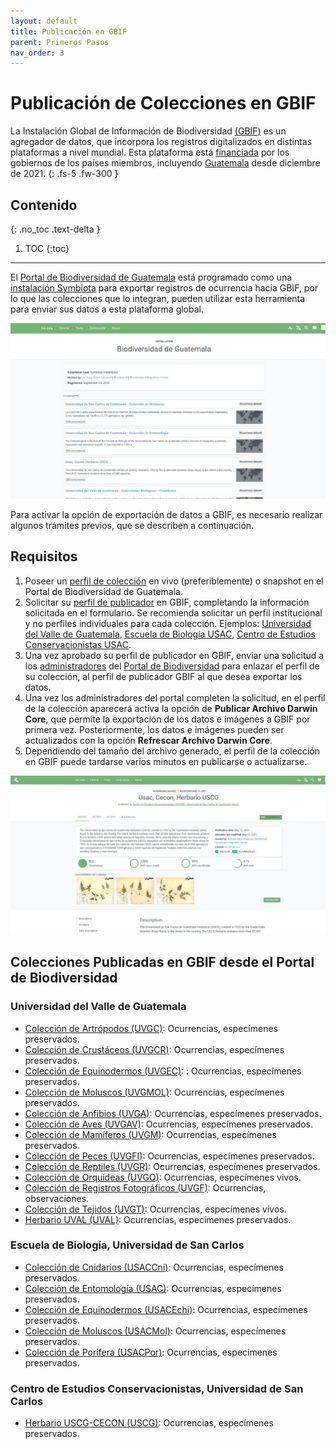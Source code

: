```yaml
---
layout: default
title: Publicación en GBIF
parent: Primeros Pasos 
nav_order: 3
---
```



# Publicación de Colecciones en GBIF
La Instalación Global de Información de Biodiversidad [(GBIF)](https://gbif.org) es un agregador de datos, que incorpora los registros digitalizados en distintas plataformas a nivel mundial. Esta plataforma está [financiada](https://www.gbif.org/what-is-gbif) por los gobiernos de los países miembros, incluyendo [Guatemala](https://www.gbif.org/country/GT/summary) desde diciembre de 2021.
{: .fs-5 .fw-300 }

## Contenido
{: .no_toc .text-delta }

1. TOC
{:toc}

---

El [Portal de Biodiversidad de Guatemala](https://biodiversidad.gt) está programado como una [instalación Symbiota](https://www.gbif.org/installation/81a4adb0-0d86-420e-8b5e-7583985d1b6f) para exportar registros de ocurrencia hacia GBIF, por lo que las colecciones que lo integran, pueden utilizar esta herramienta para enviar sus datos a esta plataforma global. 

<img src="https://github.com/GuatemalaPortal/guatemalaportal.github.io/blob/main/static/portal/GBIFINSTA.jpg?raw=true" alt="Instalación GBIF">

Para activar la opción de exportación de datos a GBIF, es necesario realizar algunos trámites previos, que se describen a continuación.

## Requisitos 

1. Poseer un [perfil de colección](https://guatemalaportal.github.io/docs/colecciones/perfiles/) en vivo (preferiblemente) o snapshot en el Portal de Biodiversidad de Guatemala.
2. Solicitar su [perfil de publicador](https://www.gbif.org/es/become-a-publisher) en GBIF, completando la información solicitada en el formulario. Se recomienda solicitar un perfil institucional y no perfiles individuales para cada colección. Ejemplos: [Universidad del Valle de Guatemala](https://www.gbif.org/publisher/5c1a4c27-795a-4294-aecc-46d7176706b7), [Escuela de Biología USAC](https://www.gbif.org/dataset/94ac7b77-fc60-4ce6-9994-93499027e274), [Centro de Estudios Conservacionistas USAC](https://www.gbif.org/dataset/d5ba665a-c07b-4379-85ff-15d7e3a9331a). 
3. Una vez aprobado su perfil de publicador en GBIF, enviar una solicitud a los [administradores](https://guatemalaportal.github.io/docs/contactos/) del [Portal de Biodiversidad](https://biodiversidad.gt) para enlazar el perfil de su colección, al perfil de publicador GBIF al que desea exportar los datos.
4. Una vez los administradores del portal completen la solicitud, en el perfil de la colección aparecerá activa la opción de **Publicar Archivo Darwin Core**, que permite la exportación de los datos e imágenes a GBIF por primera vez. Posteriormente, los datos e imágenes pueden ser actualizados con la opción **Refrescar Archivo Darwin Core**.
5. Dependiendo del tamaño del archivo generado, el perfil de la colección en GBIF puede tardarse varios minutos en publicarse o actualizarse. 

<img src="https://github.com/GuatemalaPortal/guatemalaportal.github.io/blob/main/static/portal/GBIF_USCG.jpg?raw=true" alt="Colección en GBIF">

## Colecciones Publicadas en GBIF desde el Portal de Biodiversidad

### Universidad del Valle de Guatemala
- [Colección de Artrópodos (UVGC)](https://www.gbif.org/dataset/624ffcb0-3723-4b6f-9039-eea2e1ef82e2): Ocurrencias, especímenes preservados.
- [Colección de Crustáceos (UVGCR)](https://www.gbif.org/dataset/97867fe0-cfe3-470c-877a-06f09c8eb84c): Ocurrencias, especímenes preservados.
- [Colección de Equinodermos (UVGEC)](https://www.gbif.org/dataset/8057ddea-3c4f-40cf-9910-86b25f43d8ed): : Ocurrencias, especímenes preservados.
- [Colección de Moluscos (UVGMOL)](https://www.gbif.org/dataset/0cbd57d0-d99e-49f9-b364-2621eea43d52): Ocurrencias, especímenes preservados.
- [Colección de Anfibios (UVGA)](https://www.gbif.org/dataset/4aaea622-6d97-44e9-841f-f7733df3008e): Ocurrencias, especímenes preservados.
- [Colección de Aves (UVGAV)](https://www.gbif.org/dataset/423aa01c-3759-48d4-8397-41579b19dd9b): Ocurrencias, especímenes preservados.
- [Colección de Mamíferos (UVGM)](https://www.gbif.org/dataset/3f9f5f30-ab03-49de-8652-f75965133fcd): Ocurrencias, especímenes preservados.
- [Colección de Peces (UVGFI)](https://www.gbif.org/dataset/f0b2d5a4-0063-4cdc-8e6c-1df53b51ac0f): Ocurrencias, especímenes preservados.
- [Colección de Reptiles (UVGR)](https://www.gbif.org/dataset/8cec560d-6f41-456b-b5a7-805f9d861bc5): Ocurrencias, especímenes preservados.
- [Colección de Orquídeas (UVGO)](https://www.gbif.org/dataset/cbec9e62-2bde-441c-967a-0ef6516832ee): Ocurrencias, especímenes vivos.
- [Colección de Registros Fotográficos (UVGF)](https://www.gbif.org/dataset/d8d39f7e-187f-4896-ae05-064bfe8bc029): Ocurrencias, observaciones.
- [Colección de Tejidos (UVGT)](https://www.gbif.org/dataset/a1db563f-aa28-47d4-9fe8-cfd47aea3d2c): Ocurrencias, especímenes vivos.
- [Herbario UVAL (UVAL)](https://www.gbif.org/dataset/6410496e-930b-403f-a7a6-d6fd25a6a258): Ocurrencias, especímenes preservados.


### Escuela de Biología, Universidad de San Carlos
- [Colección de Cnidarios (USACCni)](https://www.gbif.org/dataset/94ac7b77-fc60-4ce6-9994-93499027e274): Ocurrencias, especímenes preservados.
- [Colección de Entomología (USAC)](https://www.gbif.org/dataset/430b76a7-2774-491c-94ce-61dde530f6a6): Ocurrencias, especímenes preservados.
- [Colección de Equinodermos (USACEchi)](https://www.gbif.org/dataset/53ebfd98-2b56-43e9-bd83-20fff78842a1): Ocurrencias, especímenes preservados.
- [Colección de Moluscos (USACMol)](https://www.gbif.org/dataset/a48ce09c-1e88-44bc-aa65-9db0d4c545db): Ocurrencias, especímenes preservados.
- [Colección de Porifera (USACPor)](https://www.gbif.org/dataset/7a0f4ed3-8ba7-4286-9edd-4408c80380ee): Ocurrencias, especímenes preservados.

### Centro de Estudios Conservacionistas, Universidad de San Carlos
- [Herbario USCG-CECON (USCG)](https://www.gbif.org/dataset/d5ba665a-c07b-4379-85ff-15d7e3a9331a): Ocurrencias, especímenes preservados.
